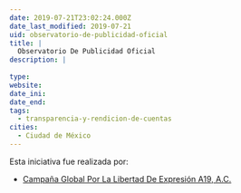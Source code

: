 ```yaml
---
date: 2019-07-21T23:02:24.000Z
date_last_modified: 2019-07-21
uid: observatorio-de-publicidad-oficial
title: |
  Observatorio De Publicidad Oficial
description: |
  
type: 
website: 
date_ini: 
date_end: 
tags:
  - transparencia-y-rendicion-de-cuentas
cities: 
  - Ciudad de México
---
```


Esta iniciativa fue realizada por:

- [Campaña Global Por La Libertad De Expresión A19, A.C.](/organizaciones/campana-global-por-la-libertad-de-expresion-a19-a-c)
